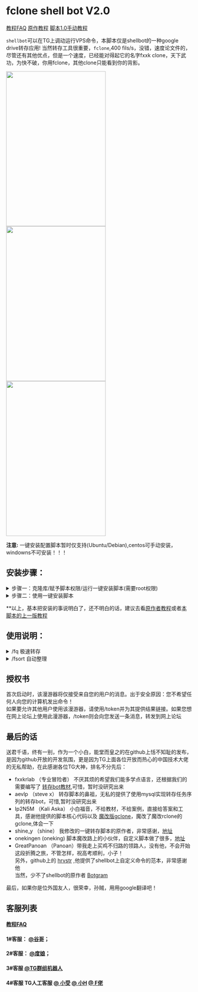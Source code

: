 # fclone shell bot V2.0

[教程FAQ](https://git.io/JJZ3E)       [原作教程](https://git.io/JJZ30)        [脚本1.0手动教程](https://git.io/JJZ34)

`shellbot`可以在TG上调动运行VPS命令，本脚本仅是shellbot的一种google drive转存应用!
当然转存工具很重要，`fclone`,400 fils/s，没错，速度论文件的，尽管还有其他优点，但是一个速度，已经能对得起它的名字fxxk clone，天下武功，为快不破，你用fclone，其他clone只能看到你的背影。

<img src="https://github.com/cgkings/gclone_shell_bot/blob/master/images/bot.gif" height="420px" width="270"/>          <img src="https://github.com/cgkings/fclone_shell_bot/raw/master/images/main.jpg" height="420px" width="270"/>          <img src="https://github.com/cgkings/fclone_shell_bot/raw/master/images/chat2.jpg" height="420px" width="270"/>

**注意:** 一键安装配置脚本暂时仅支持(Ubuntu/Debian),centos可手动安装，windowns不可安装！！！

## 安装步骤：

<details>
<summary>步骤一：克隆库/赋予脚本权限/运行一键安装脚本(需要root权限)</summary>

```
sudo su
cd /root && git clone https://github.com/cgkings/fclone_shell_bot.gi
chmod -R 777 ./fclone_shell_bot && cp -f ./fclone_shell_bot/fcshell.sh .
./fcshell.sh
```

</details>
<details>
<summary>步骤二：使用一键安装脚本</summary>

<details>
  <summary>使用场景Ⅰ：完全安装</summary>

  如果你首次使用fclone shell bot，请按以下步骤**0 完全安装**：

  1. 点选**0 完全安装**

  2. 点选**10 修改 bot配置**(可选）

     填写bot的token和你的TG ID，不知道这是啥？问本文末尾的客服人员
     
     根据测试发现，改了bot配置，启动bot的时候，也会问你bot token和TG id
              
  3. 点选**15 修改 脚本转存参数ini**
   
     3.1 填写你的clone账号名
         
         ** 就是rclone config show显示的[]里面的名字 **
         
         ** 当然，一键脚本里，点选11查看rclone配置，也能看到**
         
     3.2 填写转存ID
         
         **gd_id\jav_id\mdv_id\book_id,这些名字如果改了，要对应去改脚本,建议仅修改=后面，""里面的ID**
     
     3.3 修改转存参数（可选）
         
         去看[本教程FAQ](https://github.com/cgkings/fclone_shell_bot/blob/master/help/MY_FAQ.md)

  4. 点选**5 启动 bot**

     此默认为后台启动bot，当前看不到运行的，想看?`tmux a -t shellbot`去后台看吧
     
     因为原作问题，第一次点选启动，请`tmux a -t shellbot`到后台完成以下操作：
     
     4.1 填写一下BOT token
     
     4.2 在TG上bot里随便发条消息
     
     4.3 回vps，应该识别到你的TG ID了，你回复y就行了
     
     4.4 首次运行配置成功后，再次运行`node server`就启动，或者从那个对话出来用配置脚本5启动也行
     
     以后启动，就不需要去后台了，除非bot有异常，其实有异常也不用去，直接脚本点选重启bot就行了

  5. 点选**13 查看 脚本快捷命令**
   
     5.1 复制快捷命令

     5.2 TG找[bot大爹](https://t.me/BotFather)，选择你的bot，输入`/setcommands`，粘贴快捷命令

     5.3 在你的bot，在聊天栏，点【/】，选择你想使用的功能即可！

  </details>
  <details>
  <summary>使用场景Ⅱ：部分安装</summary>

  如果你已经安装过环境或者shellbot，可以根据需要进行点选安装

  **注意：无论怎么选，`4 安装更新 转存脚本`不可缺少，那是给权限，给脚本别名的，你不装，进了bot也用不了脚本！

  **注意：如果`fclone version`没有显示版本号，说明你fclone没有安装成功，转存脚本无法成功转存，请输入以下命令，手动安装fclone：

```
wget -N https://github.com/cgkings/fclone_shell_bot/raw/master/fclone/fclone.zip && unzip fclone.zip && mv fclone /usr/bin && chmod +x /usr/bin/fclone
```
  
  </details>
  </details>
  
**以上，基本把安装的事说明白了，还不明白的话，建议去看[原作者教程](https://github.com/botgram/shell-bot)或者[本脚本的上一版教程](https://github.com/cgkings/fclone_shell_bot/blob/master/help/Manual_README.md)

## 使用说明：

<details>
<summary>/fq 极速转存</summary>
 
支持任务队列

</details>

<details>
<summary>/fsort 自动整理</summary>

1. 生成jason文件：
对于要整理到的文件夹，比如说按番号，你到已经有的番号文件夹（道理相同，女优名字也一样），运行以下命令：<br>
  
`fclone lsjson 你的用户名:{文件夹ID} --fast-list --dirs-only --no-mimetype --no-modtime --max-depth 文件夹层数` <br>
  
得到类似如下信息：<br>
  
`{"Path":"S/SSNI","Name":"SSNI","Size":-1,"ModTime":"","IsDir":true,"ID":"10n2Vz5vdzwg_mgJSWAiT190xMkztnvRx"},` <br>
`{"Path":"S/SSPD","Name":"SSPD","Size":-1,"ModTime":"","IsDir":true,"ID":"1mqNfuJUiTmwqaY9aC90YQFVFDJWji9WE"},` <br>
`{"Path":"S/STAR","Name":"STAR","Size":-1,"ModTime":"","IsDir":true,"ID":"1nxBRq5Jg8gzR71wrAaI2up0IP-ucFh4z"},` <br>
  
因为本人学艺不精，所以这个jason信息还要处理一下，把它复制到excel然后分列显示，删除多余列，合并成这个格式：
  
`SSNI:10n2Vz5vdzwg_mgJSWAiT190xMkztnvRx`
`SSPD:1mqNfuJUiTmwqaY9aC90YQFVFDJWji9WE`
`STAR:1nxBRq5Jg8gzR71wrAaI2up0IP-ucFh4z`
  
把这些信息覆盖粘贴到\root\fclone_shell_bot\av_num.txt中（原始文件里是我的分类名称和文件夹ID）<br>
  
2.运行fsort脚本
  
最关键的步骤是第1步，只要你第一步没错，脚本会让你输入需要整理的文件夹ID,然后脚本会进行以下操作： <br>

⑴ 遍历需要整理的文件夹内文件名；<br>
⑵ 与av_num.txt内关键字进行比对，如果文件名包含关键字，就会把这个文件**移动**到关键字的文件夹内；<br>
⑶ 删除整理文件夹内的空文件夹；<br>
⑷ ⑴——⑶步骤循环，直到文件夹内文件的文件名没有包含av_num.txt内关键字为止。<br>

</details>




## 授权书
首次启动时，该漫游器将仅接受来自您的用户的消息。出于安全原因：您不希望任何人向您的计算机发出命令！<br>
如果要允许其他用户使用该漫游器，请使用/token并为其提供结果链接。如果您想在网上论坛上使用此漫游器，/token则会向您发送一条消息，转发到网上论坛<br> 

## 最后的话

送君千语，终有一别，作为一个小白，能堂而皇之的在github上恬不知耻的发布，是因为github开放的开发氛围，更是因为TG上面各位开放而热心的中国技术大佬的无私帮助，在此感谢各位TG大神，排名不分先后：<br>
* fxxkrlab （专业冒险者） 不厌其烦的希望我们能多学点语言，还根据我们的需要编写了 [转存bot教材](https://github.com/fxxkrlab/iCopy),可惜，暂时没研究出来<br>
* aevlp （steve x） 转存脚本的鼻祖，无私的提供了使用mysql实现转存任务序列的转存bot，可惜,暂时没研究出来<br>
* Ip2N5M （Kali Aska） 小白福音，不给教材，不给案例，直接给答案和工具，感谢他提供的脚本核心代码以及 [魔改版gclone](https://github.com/mawaya/rclone)，魔改了魔改rclone的gclone,体会一下 <br>
* shine_y （shine） 我修改的一键转存脚本的原作者，非常感谢，[地址](https://github.com/vcfe/gd) <br>
* onekingen (oneking) 脚本魔改路上的小伙伴，自定义脚本做了很多，[地址](https://github.com/vitaminx/gclone-assistant) <br>
* GreatPanoan （Panoan）带我走上买鸡不归路的领路人，没有他，不会开始这段折腾之旅，不管怎样，祝高考顺利，小子！<br>
另外，github上的 [hrvstr](https://github.com/) ,他提供了shellbot上自定义命令的范本，非常感谢他 <br>
当然，少不了shellbot的原作者 [Botgram](https://botgram.js.org)  <br>

最后，如果你是位外国友人，很荣幸，孙贼，用用google翻译吧！

## 客服列表

#### [教程FAQ](https://github.com/cgkings/fclone_shell_bot/blob/master/help/MY_FAQ.md)

#### 1#客服： [@谷哥](https://www.google.com)；

#### 2#客服： [@度娘](https://www.baidu.com)；

#### 3#客服   [@TG群组机器人](https://t.me/sharegdrive)

#### 4#客服   **TG人工客服**  [@ 小受](https://t.me/onekings) [@ 小H](https://t.me/waihoe89) [@ F佬](https://t.me/fxxkrlab)
